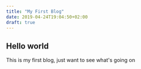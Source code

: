 ```yaml
---
title: "My First Blog"
date: 2019-04-24T19:04:50+02:00
draft: true
---
```


## Hello world

This is my first blog, just want to see what's going on
